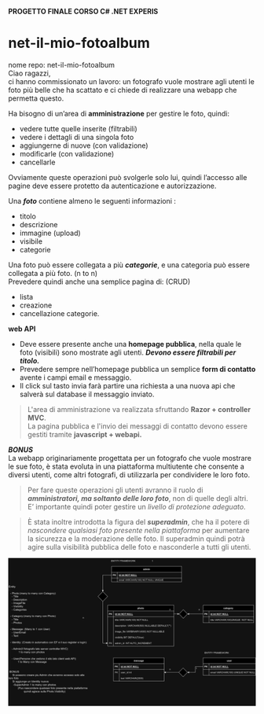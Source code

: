 **PROGETTO FINALE CORSO C# .NET EXPERIS**  
# net-il-mio-fotoalbum  
  
nome repo: net-il-mio-fotoalbum  
Ciao ragazzi,  
ci hanno commissionato un lavoro: un fotografo vuole mostrare agli utenti le foto più belle che ha scattato e ci chiede di realizzare una webapp che permetta questo.  

Ha bisogno di un’area di **amministrazione** per gestire le foto, quindi:  
- vedere tutte quelle inserite (filtrabili)  
- vedere i dettagli di una singola foto  
- aggiungerne di nuove (con validazione)  
- modificarle (con validazione)  
- cancellarle  
  
Ovviamente queste operazioni può svolgerle solo lui, quindi l’accesso alle pagine deve essere protetto da autenticazione e autorizzazione.  
  
Una ***foto*** contiene almeno le seguenti informazioni :  
- titolo  
- descrizione  
- immagine (upload)  
- visibile  
- categorie
  
Una foto può essere collegata a più ***categorie***, e una categoria può essere collegata a più foto. (n to n)    
Prevedere quindi anche una semplice pagina di: (CRUD)     
- lista
- creazione  
- cancellazione categorie.  

**web API**
- Deve essere presente anche una **homepage pubblica**, nella quale le foto (visibili) sono mostrate agli utenti. ***Devono essere filtrabili per titolo.***  
- Prevedere sempre nell’homepage pubblica un semplice **form di contatto** avente i campi email e messaggio.  
- Il click sul tasto invia farà partire una richiesta a una nuova api che salverà sul database il messaggio inviato.  
  
> L'area di amministrazione va realizzata sfruttando **Razor + controller MVC**.  
> La pagina pubblica e l'invio dei messaggi di contatto devono essere gestiti tramite **javascript + webapi.**  
  
  
***BONUS***  
La webapp originariamente progettata per un fotografo che vuole mostrare le sue foto, è stata evoluta in una piattaforma multiutente che consente a diversi utenti, come altri fotografi, di utilizzarla per condividere le loro foto.  
  
> Per fare queste operazioni gli utenti avranno il ruolo di ***amministratori, ma soltanto delle loro foto***, non di quelle degli altri.  
> E’ importante quindi poter gestire un *livello di protezione adeguato*.
  
> È stata inoltre introdotta la figura del ***superadmin***, che ha il potere di *nascondere qualsiasi foto presente nella piattaforma* per aumentare la sicurezza e la moderazione delle foto.
> Il superadmin quindi potrà agire sulla visibilità pubblica delle foto e nasconderle a tutti gli utenti.




![diagram_er](./diagram_er.png)
